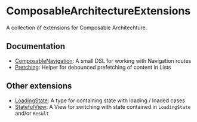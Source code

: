 # ComposableArchitectureExtensions

A collection of extensions for Composable Architechture.


## Documentation

- [ComposableNavigation](./Sources/ComposableNavigation): A small DSL for working with Navigation routes
- [Pretching](./Sources/ComposableArchitectureExtensions/Prefetching): Helper for debounced prefetching of content in Lists 

## Other extensions

- [LoadingState](./Sources/ComposableArchitectureExtensions/LoadingState.swift): A type for containing state with loading / loaded cases
- [StatefulView](./Sources/ComposableArchitectureExtensions/StatefulView.swift): A View for switching with state contained in `LoadingState` and/or `Result` 
